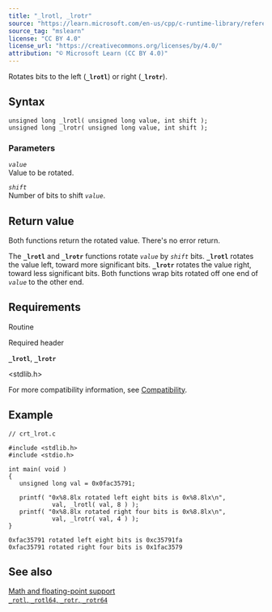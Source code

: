 ```yaml
---
title: "_lrotl, _lrotr"
source: "https://learn.microsoft.com/en-us/cpp/c-runtime-library/reference/lrotl-lrotr?view=msvc-170"
source_tag: "mslearn"
license: "CC BY 4.0"
license_url: "https://creativecommons.org/licenses/by/4.0/"
attribution: "© Microsoft Learn (CC BY 4.0)"
---
```

Rotates bits to the left (**`_lrotl`**) or right (**`_lrotr`**).

## Syntax

```
unsigned long _lrotl( unsigned long value, int shift );
unsigned long _lrotr( unsigned long value, int shift );
```

### Parameters

_`value`_  
Value to be rotated.

_`shift`_  
Number of bits to shift _`value`_.

## Return value

Both functions return the rotated value. There's no error return.

The **`_lrotl`** and **`_lrotr`** functions rotate _`value`_ by _`shift`_ bits. **`_lrotl`** rotates the value left, toward more significant bits. **`_lrotr`** rotates the value right, toward less significant bits. Both functions wrap bits rotated off one end of _`value`_ to the other end.

## Requirements

Routine

Required header

**`_lrotl`**, **`_lrotr`**

<stdlib.h>

For more compatibility information, see [Compatibility](https://learn.microsoft.com/en-us/cpp/c-runtime-library/compatibility?view=msvc-170).

## Example

```
// crt_lrot.c

#include <stdlib.h>
#include <stdio.h>

int main( void )
{
   unsigned long val = 0x0fac35791;

   printf( "0x%8.8lx rotated left eight bits is 0x%8.8lx\n",
            val, _lrotl( val, 8 ) );
   printf( "0x%8.8lx rotated right four bits is 0x%8.8lx\n",
            val, _lrotr( val, 4 ) );
}
```

```
0xfac35791 rotated left eight bits is 0xc35791fa
0xfac35791 rotated right four bits is 0x1fac3579
```

## See also

[Math and floating-point support](https://learn.microsoft.com/en-us/cpp/c-runtime-library/floating-point-support?view=msvc-170)  
[`_rotl`, `_rotl64`, `_rotr`, `_rotr64`](https://learn.microsoft.com/en-us/cpp/c-runtime-library/reference/rotl-rotl64-rotr-rotr64?view=msvc-170)